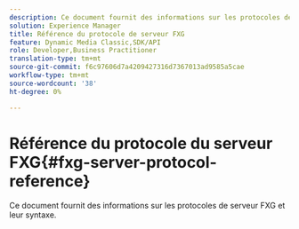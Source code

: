 ```yaml
---
description: Ce document fournit des informations sur les protocoles de serveur FXG et leur syntaxe.
solution: Experience Manager
title: Référence du protocole de serveur FXG
feature: Dynamic Media Classic,SDK/API
role: Developer,Business Practitioner
translation-type: tm+mt
source-git-commit: f6c97606d7a4209427316d7367013ad9585a5cae
workflow-type: tm+mt
source-wordcount: '38'
ht-degree: 0%

---
```



# Référence du protocole du serveur FXG{#fxg-server-protocol-reference}

Ce document fournit des informations sur les protocoles de serveur FXG et leur syntaxe.

